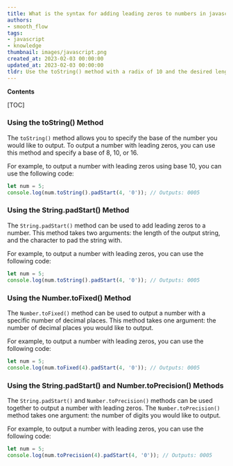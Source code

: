 ```yaml
---
title: What is the syntax for adding leading zeros to numbers in javascript?
authors:
- smooth_flow
tags:
- javascript
- knowledge
thumbnail: images/javascript.png
created_at: 2023-02-03 00:00:00
updated_at: 2023-02-03 00:00:00
tldr: Use the toString() method with a radix of 10 and the desired length of the number as parameters to output numbers with leading zeros.
---
```


**Contents**

[TOC]

### Using the toString() Method

The `toString()` method allows you to specify the base of the number you would like to output. To output a number with leading zeros, you can use this method and specify a base of 8, 10, or 16.

For example, to output a number with leading zeros using base 10, you can use the following code:

```javascript
let num = 5;
console.log(num.toString().padStart(4, '0')); // Outputs: 0005
```

### Using the String.padStart() Method

The `String.padStart()` method can be used to add leading zeros to a number. This method takes two arguments: the length of the output string, and the character to pad the string with.

For example, to output a number with leading zeros, you can use the following code:

```javascript
let num = 5;
console.log(num.toString().padStart(4, '0')); // Outputs: 0005
```

### Using the Number.toFixed() Method

The `Number.toFixed()` method can be used to output a number with a specific number of decimal places. This method takes one argument: the number of decimal places you would like to output.

For example, to output a number with leading zeros, you can use the following code:

```javascript
let num = 5;
console.log(num.toFixed(4).padStart(4, '0')); // Outputs: 0005
```

### Using the String.padStart() and Number.toPrecision() Methods

The `String.padStart()` and `Number.toPrecision()` methods can be used together to output a number with leading zeros. The `Number.toPrecision()` method takes one argument: the number of digits you would like to output.

For example, to output a number with leading zeros, you can use the following code:

```javascript
let num = 5;
console.log(num.toPrecision(4).padStart(4, '0')); // Outputs: 0005
```
